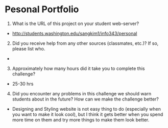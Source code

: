 # Pesonal Portfolio

1. What is the URL of this project on your student web-server?

- http://students.washington.edu/sangkim1/info343/personal

2. Did you receive help from any other sources (classmates, etc.)? If so, please list who.

- 

3. Approximately how many hours did it take you to complete this challenge?

- 25-30 hrs

4. Did you encounter any problems in this challenge we should warn students about in the future? How can we make the challenge better?

- Designing and Styling website is not easy thing to do (especially when you want to make it look cool), but I think it gets better when you spend more time on them and try more things to make them look better. 